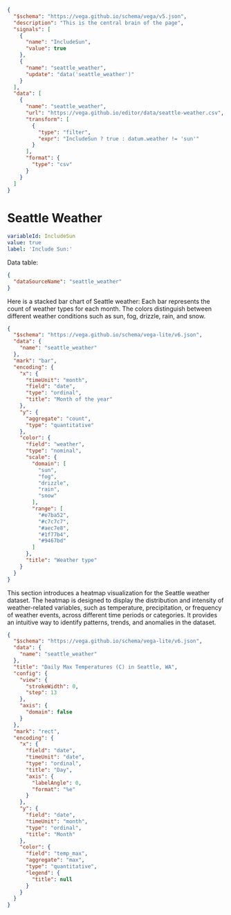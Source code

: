```json vega
{
  "$schema": "https://vega.github.io/schema/vega/v5.json",
  "description": "This is the central brain of the page",
  "signals": [
    {
      "name": "IncludeSun",
      "value": true
    },
    {
      "name": "seattle_weather",
      "update": "data('seattle_weather')"
    }
  ],
  "data": [
    {
      "name": "seattle_weather",
      "url": "https://vega.github.io/editor/data/seattle-weather.csv",
      "transform": [
        {
          "type": "filter",
          "expr": "IncludeSun ? true : datum.weather != 'sun'"
        }
      ],
      "format": {
        "type": "csv"
      }
    }
  ]
}
```


# Seattle Weather


```yaml checkbox
variableId: IncludeSun
value: true
label: 'Include Sun:'
```


Data table:


```json tabulator
{
  "dataSourceName": "seattle_weather"
}
```


Here is a stacked bar chart of Seattle weather:
Each bar represents the count of weather types for each month.
The colors distinguish between different weather conditions such as sun, fog, drizzle, rain, and snow.


```json vega-lite
{
  "$schema": "https://vega.github.io/schema/vega-lite/v6.json",
  "data": {
    "name": "seattle_weather"
  },
  "mark": "bar",
  "encoding": {
    "x": {
      "timeUnit": "month",
      "field": "date",
      "type": "ordinal",
      "title": "Month of the year"
    },
    "y": {
      "aggregate": "count",
      "type": "quantitative"
    },
    "color": {
      "field": "weather",
      "type": "nominal",
      "scale": {
        "domain": [
          "sun",
          "fog",
          "drizzle",
          "rain",
          "snow"
        ],
        "range": [
          "#e7ba52",
          "#c7c7c7",
          "#aec7e8",
          "#1f77b4",
          "#9467bd"
        ]
      },
      "title": "Weather type"
    }
  }
}
```


This section introduces a heatmap visualization for the Seattle weather dataset.
The heatmap is designed to display the distribution and intensity of weather-related variables,
such as temperature, precipitation, or frequency of weather events, across different time periods or categories.
It provides an intuitive way to identify patterns, trends, and anomalies in the dataset.


```json vega-lite
{
  "$schema": "https://vega.github.io/schema/vega-lite/v6.json",
  "data": {
    "name": "seattle_weather"
  },
  "title": "Daily Max Temperatures (C) in Seattle, WA",
  "config": {
    "view": {
      "strokeWidth": 0,
      "step": 13
    },
    "axis": {
      "domain": false
    }
  },
  "mark": "rect",
  "encoding": {
    "x": {
      "field": "date",
      "timeUnit": "date",
      "type": "ordinal",
      "title": "Day",
      "axis": {
        "labelAngle": 0,
        "format": "%e"
      }
    },
    "y": {
      "field": "date",
      "timeUnit": "month",
      "type": "ordinal",
      "title": "Month"
    },
    "color": {
      "field": "temp_max",
      "aggregate": "max",
      "type": "quantitative",
      "legend": {
        "title": null
      }
    }
  }
}
```